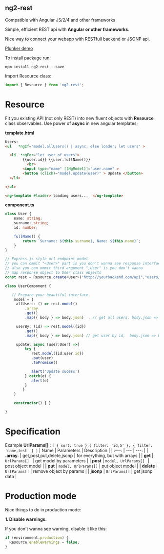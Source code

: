 ## ng2-rest ##


Compatible with Angular JS/2/4 and other frameworks

Simple, efficient REST api with **Angular or other frameworks**. 


Nice way to connect your webapp with RESTfull backend or JSONP api.

[Plunker demo](http://embed.plnkr.co/mFhAiV/)

To install package run:

    npm install ng2-rest --save

Import Resource class:
```ts
import { Resource } from 'ng2-rest';
```

Resource
========

Fit you existing API (not only REST) into new fluent objects with **Resource**  class observables. Use power of **async** in new angular templates;

**template.html**  
```html
Users:
<ul   *ngIf="model.allUsers() | async; else loader; let users" >

  <li  *ngFor="let user of users"> 
  		{{user.id}} {{user.fullName()}} 
		  <br>
		<input type="name" [(NgModel)]="user.name" >
		<button (click)="model.update(user)" > Update </button>
  </li>

</ul>

<ng-template #loader> loading users...  </ng-template>

```
**component.ts**
```ts
class User {
	name: string;
	surname: string;
	id: number;

	fullName() {
		return `Surname: ${this.surname}, Name: ${this.name}`;
	}
}

// Express.js style url endpoint model
// you can ommit "<User>" part is you don't wanna see response interface
// also you can ommit third argument ",User" is you don't wanna
// map response object to User class objects
const rest = Resource.create<User>("http://yourbackend.com/api","users/:id",{'':User} )

class UserComponent {

   // Prepare your beautiful interface
    model = {
	 allUsers: () => rest.model()
		 .array
		 .get()
		 .map({ body } => body.json)  , // get all users, body.json => User[] 

	 userBy: (id) => rest.model({id})
		 .get()
		 .map({ body } => body.json) // get user by id,  body.json => User

	 update: async (user:User) =>{
		 try {
			rest.model({id:user.id})
			.put(user)
			.toPromise()

			alert('Update sucess')
		 } catch(e) {
			alert(e)
		 }	
	 	}
    }

	constructor() { }

}
```

Specification
============
Example **UrlParams[]** :
 `[ { sort: true },{ filter: 'id,5' }, { filter: 'name,test' } ]` 
| Name | Parameters  | Description |
| :---: | --- | ---: |
| **.array.** | get,post,put,delete,jsonp |  for everything, but with arrays |
| **get** | `UrlParams[] ` |   get model by parameters  |
| **post** | `model, UrlParams[] ` |   post object model  |
| **put** | `model, UrlParams[]` |   put object model |
| **delete** | `UrlParams[]` |   remove object by params |
| **jsonp** | `UrlParams[]` |   get jsonp data |



Production mode
===
Nice things to do in production mode:

**1. Disable warnings.**

If you don't wanna see warning, disable it like this:
```ts
if (environment.production) {
  Resource.enableWarnings = false;
}
```